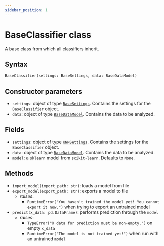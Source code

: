 ```yaml
---
sidebar_position: 1
---
```


# BaseClassifier class

A base class from which all classifiers inherit.

## Syntax

```python
BaseClassifier(settings: BaseSettings, data: BaseDataModel)
```

## Constructor parameters

- `settings`: object of type [`BaseSettings`](./basesettings.md). Contains the settings for
  the `BaseClassifier` object.
- `data`: object of type [`BaseDataModel`](../base/basedatamodel.md). Contains the data to be analyzed.

## Fields

- `settings`: object of type [`KNNSettings`](/tesi/docs/knn/knnsettings). Contains the settings for
  the `BaseClassifier` object. 
- `data`: object of type [`BaseDataModel`](../base/basedatamodel.md). Contains the data to be analyzed.
- `model`: a `sklearn` model from `scikit-learn`. Defaults to `None`.

## Methods

- `import_model(import_path: str)`: loads a model from file
- `export_model(export_path: str)`: exports a model to file
  - *raises*:
    - `RuntimeError("You haven't trained the model yet! You cannot export it now.")` when trying to export an untrained model
- `predict(x_data: pd.DataFrame)`: performs prediction through the `model`
  - *raises*:
    - `TypeError("X data for prediction must be non-empty.")` on empty `x_data`
    - `RuntimeError("The model is not trained yet!")` when run with an untrained `model`
